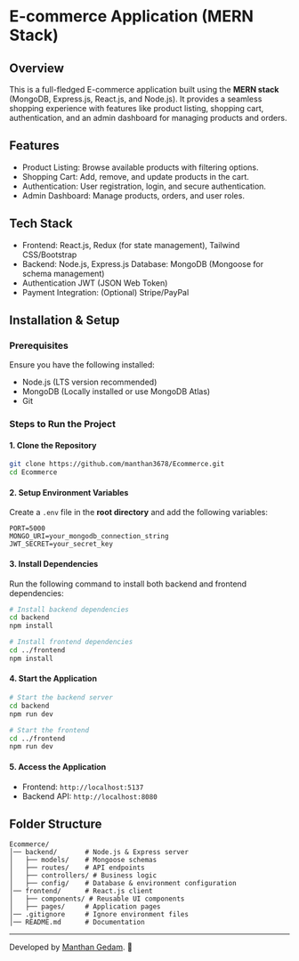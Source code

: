 
# E-commerce Application (MERN Stack)

## Overview
This is a full-fledged E-commerce application built using the **MERN stack** (MongoDB, Express.js, React.js, and Node.js). It provides a seamless shopping experience with features like product listing, shopping cart, authentication, and an admin dashboard for managing products and orders.

## Features
- Product Listing: Browse available products with filtering options.
- Shopping Cart: Add, remove, and update products in the cart.
- Authentication: User registration, login, and secure authentication.
- Admin Dashboard: Manage products, orders, and user roles.

## Tech Stack
- Frontend: React.js, Redux (for state management), Tailwind CSS/Bootstrap
- Backend: Node.js, Express.js
  Database: MongoDB (Mongoose for schema management)
- Authentication JWT (JSON Web Token)
- Payment Integration: (Optional) Stripe/PayPal

## Installation & Setup
### Prerequisites
Ensure you have the following installed:
- Node.js (LTS version recommended)
- MongoDB (Locally installed or use MongoDB Atlas)
- Git

### Steps to Run the Project
#### 1. Clone the Repository
```bash
git clone https://github.com/manthan3678/Ecommerce.git
cd Ecommerce
```

#### 2. Setup Environment Variables
Create a `.env` file in the **root directory** and add the following variables:
```env
PORT=5000
MONGO_URI=your_mongodb_connection_string
JWT_SECRET=your_secret_key
```

#### 3. Install Dependencies
Run the following command to install both backend and frontend dependencies:
```bash
# Install backend dependencies
cd backend
npm install

# Install frontend dependencies
cd ../frontend
npm install
```

#### 4. Start the Application
```bash
# Start the backend server
cd backend
npm run dev

# Start the frontend
cd ../frontend
npm run dev
```

#### 5. Access the Application
- Frontend: `http://localhost:5137`
- Backend API: `http://localhost:8080`

## Folder Structure
```
Ecommerce/
│── backend/       # Node.js & Express server
│   ├── models/    # Mongoose schemas
│   ├── routes/    # API endpoints
│   ├── controllers/ # Business logic
│   ├── config/    # Database & environment configuration
│── frontend/      # React.js client
│   ├── components/ # Reusable UI components
│   ├── pages/     # Application pages
│── .gitignore     # Ignore environment files
│── README.md      # Documentation
```
---
Developed by [Manthan Gedam](https://github.com/manthan3678). 🚀

